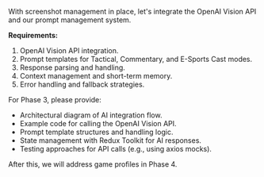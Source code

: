 With screenshot management in place, let's integrate the OpenAI Vision API and our prompt management system.

**Requirements:**

1. OpenAI Vision API integration.
2. Prompt templates for Tactical, Commentary, and E-Sports Cast modes.
3. Response parsing and handling.
4. Context management and short-term memory.
5. Error handling and fallback strategies.

For Phase 3, please provide:

- Architectural diagram of AI integration flow.
- Example code for calling the OpenAI Vision API.
- Prompt template structures and handling logic.
- State management with Redux Toolkit for AI responses.
- Testing approaches for API calls (e.g., using axios mocks).

After this, we will address game profiles in Phase 4.
